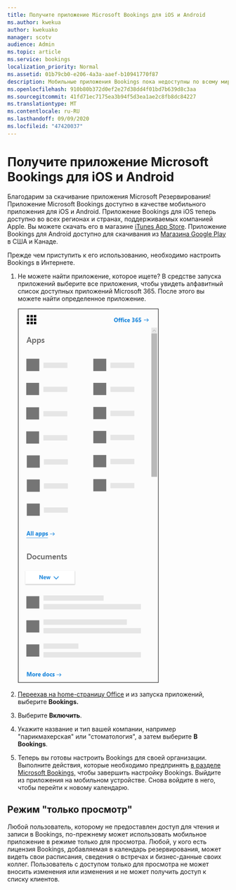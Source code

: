 ```yaml
---
title: Получите приложение Microsoft Bookings для iOS и Android
ms.author: kwekua
author: kwekuako
manager: scotv
audience: Admin
ms.topic: article
ms.service: bookings
localization_priority: Normal
ms.assetid: 01b79cb0-e206-4a3a-aaef-b10941770f87
description: Мобильные приложения Bookings пока недоступны по всему миру. В этой статье перечислены те региональные области, в которых теперь доступны приложения.
ms.openlocfilehash: 910b80b372d0ef2e27d38dd4f01bd7b639d8c3aa
ms.sourcegitcommit: 41fd71ec7175ea3b94f5d3ea1ae2c8fb8dc84227
ms.translationtype: MT
ms.contentlocale: ru-RU
ms.lasthandoff: 09/09/2020
ms.locfileid: "47420037"
---
```

# <a name="get-the-microsoft-bookings-app-for-ios-and-android"></a>Получите приложение Microsoft Bookings для iOS и Android

Благодарим за скачивание приложения Microsoft Резервирования! Приложение Microsoft Bookings доступно в качестве мобильного приложения для iOS и Android. Приложение Bookings для iOS теперь доступно во всех регионах и странах, поддерживаемых компанией Apple. Вы можете скачать его в магазине [iTunes App Store](https://apps.apple.com/app/microsoft-bookings/id1065657468). Приложение Bookings для Android доступно для скачивания из [Магазина Google Play](https://play.google.com/store/apps/details?id=com.microsoft.exchange.bookings) в США и Канаде.

Прежде чем приступить к его использованию, необходимо настроить Bookings в Интернете.

1. Не можете найти приложение, которое ищете? В средстве запуска приложений выберите все приложения, чтобы увидеть алфавитный список доступных приложений Microsoft 365. После этого вы можете найти определенное приложение.

   ![Изображение запуска приложений](../media/bookings-all-apps-launcher.png)

2. [Переехав на home-страницу Office](https://office.com) и из запуска приложений, выберите **Bookings.**

3. Выберите **Включить**.

4. Укажите название и тип вашей компании, например "парикмахерская" или "стоматология", а затем выберите **В Bookings**.

5. Теперь вы готовы настроить Bookings для своей организации. Выполните действия, которые необходимо предпринять [в разделе Microsoft Bookings,](bookings-overview.md) чтобы завершить настройку Bookings. Выйдите из приложения на мобильном устройстве. Снова войдите в него, чтобы перейти к новому календарю.

## <a name="view-only-mode"></a>Режим "только просмотр"

Любой пользователь, которому не предоставлен доступ для чтения и записи в Bookings, по-прежнему может использовать мобильное приложение в режиме только для просмотра. Любой, у кого есть лицензия Bookings, добавляемая в календарь резервирования, может видеть свои расписания, сведения о встречах и бизнес-данные своих коллег. Пользователь с доступом только для просмотра не может вносить изменения или изменения и не может получить доступ к списку клиентов.
